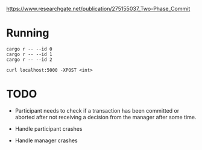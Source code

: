 https://www.researchgate.net/publication/275155037_Two-Phase_Commit

# Running

```
cargo r -- --id 0
cargo r -- --id 1
cargo r -- --id 2

curl localhost:5000 -XPOST <int>
```

# TODO

- Participant needs to check if a transaction has been committed or aborted after not receiving a decision from the manager after some time.

- Handle participant crashes

- Handle manager crashes